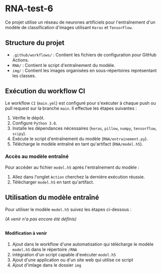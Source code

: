 # RNA-test-6

Ce projet utilise un réseau de neurones artificiels pour l'entraînement d'un modèle de classification d'images utilisant `Keras` et `TensorFlow`.

## Structure du projet

- `.github/workflows/` : Contient les fichiers de configuration pour GitHub Actions.
- `RNA/` : Contient le script d'entraînement du modèle.
- `img/` : Contient les images organisées en sous-répertoires représentant les classes.

## Exécution du workflow CI

Le workflow `CI` (`main.yml`) est configuré pour s'exécuter à chaque push ou pull request sur la branche `main`. Il effectue les étapes suivantes :

1. Vérifie le dépôt.
2. Configure `Python 3.8`.
3. Installe les dépendances nécessaires (`keras`, `pillow`, `numpy`, `tensorflow`, `scipy`).
4. Exécute le script d'entraînement du modèle (`RNA/entrainement.py`).
5. Télécharge le modèle entraîné en tant qu'artifact (`RNA/model.h5`).

### Accès au modèle entraîné

Pour accéder au fichier `model.h5` après l'entraînement du modèle :

1. Allez dans l'onglet `Action` cherchez la dernière exécution réussie.
2. Télécharger `model.h5` en tant qu'artifact.

## Utilisation du modèle entraîné

Pour utiliser le modèle `model.h5` suivez les étapes ci-dessous :

*(A venir n'a pas encore été définis)*

##   
#### Modification à venir

1. Ajout dans le workflow d'une automatisation qui télécharge le modèle `model.h5` dans le répertoire `/RNA`
2. intégration d'un script capable d'exécuter `model.h5`
3. Ajout d'une application ou d'un site web qui utilise ce script
4. Ajout d'imlage dans le dossier `img`

